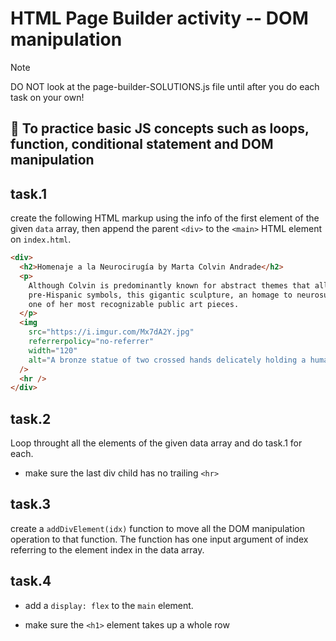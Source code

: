 # HTML Page Builder activity -- DOM manipulation

> [!NOTE]
> DO NOT look at the page-builder-SOLUTIONS.js file until after you do each task on your own!

## 🎯 To practice basic JS concepts such as loops, function, conditional statement and DOM manipulation

## task.1

create the following HTML markup using the info of the first element of the given ```data``` array, then append the parent ```<div>``` to the ```<main>``` HTML element on ```index.html```. 


```html
<div>
  <h2>Homenaje a la Neurocirugía by Marta Colvin Andrade</h2>
  <p>
    Although Colvin is predominantly known for abstract themes that allude to
    pre-Hispanic symbols, this gigantic sculpture, an homage to neurosurgery, is
    one of her most recognizable public art pieces.
  </p>
  <img
    src="https://i.imgur.com/Mx7dA2Y.jpg"
    referrerpolicy="no-referrer"
    width="120"
    alt="A bronze statue of two crossed hands delicately holding a human brain in their fingertips."
  />
  <hr />
</div>
```

## task.2 

Loop throught all the elements of the given data array and do task.1 for each.

- make sure the last div child has no trailing ```<hr>```


## task.3 

create a  ```addDivElement(idx)``` function to move all the DOM manipulation operation to that function. The function has one input argument of index referring to the element index in the data array.

## task.4 

- add a ```display: flex``` to the ```main``` element. 

- make sure the ```<h1>``` element takes up a whole row




